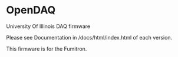 # OpenDAQ
University Of Illinois DAQ firmware

Please see Documentation in /docs/html/index.html of each version.



This firmware is for the Fumitron.